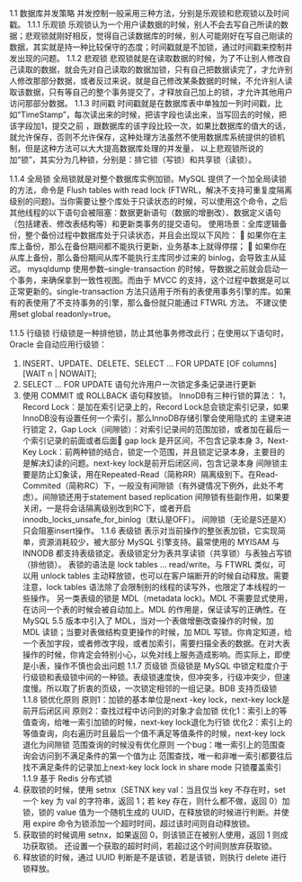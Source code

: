 1.1	数据库并发策略 
并发控制一般采用三种方法，分别是乐观锁和悲观锁以及时间戳。 
1.1.1	乐观锁 
乐观锁认为一个用户读数据的时候，别人不会去写自己所读的数据；悲观锁就刚好相反，觉得自己读数据库的时候，别人可能刚好在写自己刚读的数据，其实就是持一种比较保守的态度；时间戳就是不加锁，通过时间戳来控制并发出现的问题。 
1.1.2	悲观锁 
悲观锁就是在读取数据的时候，为了不让别人修改自己读取的数据，就会先对自己读取的数据加锁，只有自己把数据读完了，才允许别人修改那部分数据，或者反过来说，就是自己修改某条数据的时候，不允许别人读取该数据，只有等自己的整个事务提交了，才释放自己加上的锁，才允许其他用户访问那部分数据。 
1.1.3	时间戳 
时间戳就是在数据库表中单独加一列时间戳，比如“TimeStamp”，每次读出来的时候，把该字段也读出来，当写回去的时候，把该字段加1，提交之前 ，跟数据库的该字段比较一次，如果比数据库的值大的话，就允许保存，否则不允许保存，这种处理方法虽然不使用数据库系统提供的锁机制，但是这种方法可以大大提高数据库处理的并发量， 
以上悲观锁所说的加“锁”，其实分为几种锁，分别是：排它锁（写锁）和共享锁（读锁）。 
 
1.1.4	全局锁
全局锁就是对整个数据库实例加锁。MySQL 提供了一个加全局读锁的方法，命令是 Flush tables with read lock (FTWRL，解决不支持可重复度隔离级别的问题)。当你需要让整个库处于只读状态的时候，可以使用这个命令，之后其他线程的以下语句会被阻塞：数据更新语句（数据的增删改）、数据定义语句（包括建表、修改表结构等）和更新类事务的提交语句。
使用场景：全库逻辑备份，整个备份过程中数据库处于只读状态，并且会出现以下风险：
	如果你在主库上备份，那么在备份期间都不能执行更新，业务基本上就得停摆；
	如果你在从库上备份，那么备份期间从库不能执行主库同步过来的 binlog，会导致主从延迟。
mysqldump 使用参数–single-transaction 的时候，导数据之前就会启动一个事务，来确保拿到一致性视图。而由于 MVCC 的支持，这个过程中数据是可以正常更新的。single-transaction 方法只适用于所有的表使用事务引擎的库。如果有的表使用了不支持事务的引擎，那么备份就只能通过 FTWRL 方法。
不建议使用set global readonly=true。

1.1.5	行级锁 
行级锁是一种排他锁，防止其他事务修改此行；在使用以下语句时，Oracle 会自动应用行级锁： 
1.	INSERT、UPDATE、DELETE、SELECT … FOR UPDATE [OF columns] [WAIT n | NOWAIT]; 
2.	SELECT … FOR UPDATE 语句允许用户一次锁定多条记录进行更新 
3.	使用 COMMIT 或 ROLLBACK 语句释放锁。 
InnoDB有三种行锁的算法：
1，Record Lock：是加在索引记录上的，Record Lock总会锁定索引记录，如果InnoDB没有设置任何一个索引，那么InnoDB存储引擎会使用隐式的 主键来进行锁定
2，Gap Lock（间隙锁）：对索引记录间的范围加锁，或者加在最后一个索引记录的前面或者后面	gap lock 是开区间，不包含记录本身
3，Next-Key Lock：前两种锁的结合，锁定一个范围，并且锁定记录本身，主要目的是解决幻读的问题。next-key lock是前开后闭区间，包含记录本身
间隙锁主要是防止幻象读，用在Repeated-Read（简称RR）隔离级别下。在Read-Commited（简称RC）下，一般没有间隙锁（有外键情况下例外，此处不考虑）。间隙锁还用于statement based replication
间隙锁有些副作用，如果要关闭，一是将会话隔离级别改到RC下，或者开启innodb_locks_unsafe_for_binlog（默认是OFF）。
间隙锁（无论是S还是X）只会阻塞insert操作。
1.1.6	表级锁 
表示对当前操作的整张表加锁，它实现简单，资源消耗较少，被大部分 MySQL 引擎支持。最常使用的 MYISAM 与 INNODB 都支持表级锁定。表级锁定分为表共享读锁（共享锁）与表独占写锁（排他锁）。 
表锁的语法是 lock tables … read/write。与 FTWRL 类似，可以用 unlock tables 主动释放锁，也可以在客户端断开的时候自动释放。需要注意，lock tables 语法除了会限制别的线程的读写外，也限定了本线程的一些操作。
另一类表级的锁是 MDL（metadata lock)。MDL 不需要显式使用，在访问一个表的时候会被自动加上。MDL 的作用是，保证读写的正确性。在 MySQL 5.5 版本中引入了 MDL，当对一个表做增删改查操作的时候，加 MDL 读锁；当要对表做结构变更操作的时候，加 MDL 写锁。你肯定知道，给一个表加字段，或者修改字段，或者加索引，需要扫描全表的数据。在对大表操作的时候，你肯定会特别小心，以免对线上服务造成影响。而实际上，即使是小表，操作不慎也会出问题
1.1.7	页级锁 
页级锁是 MySQL 中锁定粒度介于行级锁和表级锁中间的一种锁。表级锁速度快，但冲突多，行级冲突少，但速度慢。所以取了折衷的页级，一次锁定相邻的一组记录。BDB 支持页级锁 
1.1.8	锁优化原则
原则1：加锁的基本单位是next -key lock，next-key lock是前开后闭区间
原则2：查找过程中访问到的对象才会加锁
优化1：索引上的等值查询，给唯一索引加锁的时候，next-key lock退化为行锁
优化2：索引上的等值查询，向右遍历时且最后一个值不满足等值条件的时候，next-key lock退化为间隙锁
范围查询的时候没有优化原则
一个bug：唯一索引上的范围查询会访问到不满足条件的第一个值为止
范围查找，唯一和非唯一索引都要往后找不满足条件的记录加上next-key lock
lock in share mode 只锁覆盖索引
1.1.9	基于 Redis 分布式锁 
1.	获取锁的时候，使用 setnx（SETNX key val：当且仅当 key 不存在时，set 一个 key 为 val 的字符串，返回 1；若 key 存在，则什么都不做，返回 0）加锁，锁的 value 值为一个随机生成的 UUID，在释放锁的时候进行判断。并使用 expire 命令为锁添加一个超时时间，超过该时间则自动释放锁。 
2.	获取锁的时候调用 setnx，如果返回 0，则该锁正在被别人使用，返回 1 则成功获取锁。  还设置一个获取的超时时间，若超过这个时间则放弃获取锁。 
3.	释放锁的时候，通过 UUID 判断是不是该锁，若是该锁，则执行 delete 进行锁释放。 
